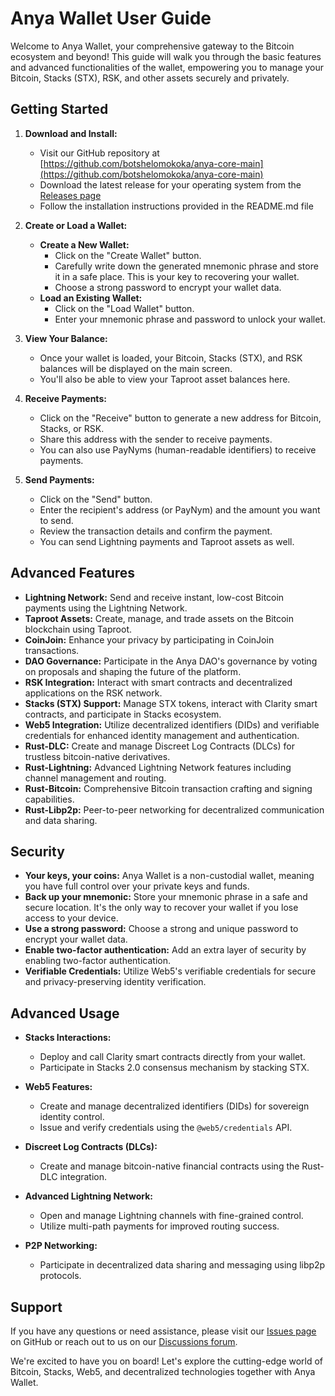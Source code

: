 # Anya Wallet User Guide

Welcome to Anya Wallet, your comprehensive gateway to the Bitcoin ecosystem and beyond! This guide will walk you through the basic features and advanced functionalities of the wallet, empowering you to manage your Bitcoin, Stacks (STX), RSK, and other assets securely and privately.

## Getting Started

1. **Download and Install:**

   * Visit our GitHub repository at [https://github.com/botshelomokoka/anya-core-main](https://github.com/botshelomokoka/anya-core-main)
   * Download the latest release for your operating system from the [Releases page](https://github.com/botshelomokoka/anya-core-main/releases)
   * Follow the installation instructions provided in the README.md file

2. **Create or Load a Wallet:**
   * **Create a New Wallet:**
     * Click on the "Create Wallet" button.
     * Carefully write down the generated mnemonic phrase and store it in a safe place. This is your key to recovering your wallet.
     * Choose a strong password to encrypt your wallet data.
   * **Load an Existing Wallet:**
     * Click on the "Load Wallet" button.
     * Enter your mnemonic phrase and password to unlock your wallet.

3. **View Your Balance:**
   * Once your wallet is loaded, your Bitcoin, Stacks (STX), and RSK balances will be displayed on the main screen.
   * You'll also be able to view your Taproot asset balances here.

4. **Receive Payments:**
   * Click on the "Receive" button to generate a new address for Bitcoin, Stacks, or RSK.
   * Share this address with the sender to receive payments.
   * You can also use PayNyms (human-readable identifiers) to receive payments.

5. **Send Payments:**
   * Click on the "Send" button.
   * Enter the recipient's address (or PayNym) and the amount you want to send.
   * Review the transaction details and confirm the payment.
   * You can send Lightning payments and Taproot assets as well.

## Advanced Features

* **Lightning Network:**    Send and receive instant, low-cost Bitcoin payments using the Lightning Network.
* **Taproot Assets:**       Create, manage, and trade assets on the Bitcoin blockchain using Taproot.
* **CoinJoin:**             Enhance your privacy by participating in CoinJoin transactions.
* **DAO Governance:**       Participate in the Anya DAO's governance by voting on proposals and shaping the future of the platform.
* **RSK Integration:**      Interact with smart contracts and decentralized applications on the RSK network.
* **Stacks (STX) Support:** Manage STX tokens, interact with Clarity smart contracts, and participate in Stacks ecosystem.
* **Web5 Integration:**     Utilize decentralized identifiers (DIDs) and verifiable credentials for enhanced identity management and authentication.
* **Rust-DLC:**             Create and manage Discreet Log Contracts (DLCs) for trustless bitcoin-native derivatives.
* **Rust-Lightning:**       Advanced Lightning Network features including channel management and routing.
* **Rust-Bitcoin:**         Comprehensive Bitcoin transaction crafting and signing capabilities.
* **Rust-Libp2p:**          Peer-to-peer networking for decentralized communication and data sharing.

## Security

* **Your keys, your coins:** Anya Wallet is a non-custodial wallet, meaning you have full control over your private keys and funds.
* **Back up your mnemonic:** Store your mnemonic phrase in a safe and secure location. It's the only way to recover your wallet if you lose access to your device.
* **Use a strong password:** Choose a strong and unique password to encrypt your wallet data.
* **Enable two-factor authentication:** Add an extra layer of security by enabling two-factor authentication.
* **Verifiable Credentials:** Utilize Web5's verifiable credentials for secure and privacy-preserving identity verification.

## Advanced Usage

* **Stacks Interactions:**
  * Deploy and call Clarity smart contracts directly from your wallet.
  * Participate in Stacks 2.0 consensus mechanism by stacking STX.

* **Web5 Features:**
  * Create and manage decentralized identifiers (DIDs) for sovereign identity control.
  * Issue and verify credentials using the `@web5/credentials` API.

* **Discreet Log Contracts (DLCs):**
  * Create and manage bitcoin-native financial contracts using the Rust-DLC integration.

* **Advanced Lightning Network:**
  * Open and manage Lightning channels with fine-grained control.
  * Utilize multi-path payments for improved routing success.

* **P2P Networking:**
  * Participate in decentralized data sharing and messaging using libp2p protocols.

## Support

If you have any questions or need assistance, please visit our [Issues page](https://github.com/botshelomokoka/anya-core-main/issues) on GitHub or reach out to us on our [Discussions forum](https://github.com/botshelomokoka/anya-core-main/discussions).

We're excited to have you on board! Let's explore the cutting-edge world of Bitcoin, Stacks, Web5, and decentralized technologies together with Anya Wallet.

